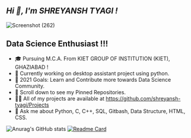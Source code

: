 ## *Hi 👋, I'm SHREYANSH TYAGI !*
![Screenshot (262)](https://user-images.githubusercontent.com/71514413/119711819-941c3c80-be7d-11eb-88a7-c6a49f876ac0.png)

## Data Science Enthusiast !!!
* 🎓 Pursuing M.C.A. From KIET GROUP OF INSTITUTION (KIET), GHAZIABAD !  
* 💼 Currently working on desktop assistant project using python.
* 🎯 2021 Goals: Learn and Contribute more towards Data Science Community.
* 📌 Scroll down to see my Pinned Repositories.
* 👨‍💻 All of my projects are available at https://github.com/shreyansh-tyagi/Projects
* 💬 Ask me about Python, C, C++, SQL, Gitbash, Data Structure, HTML, CSS.

![Anurag's GitHub stats](https://github-readme-stats.vercel.app/api?username=shreyansh-tyagi&theme=blue-green&show_icons=true)
[![Readme Card](https://github-readme-stats.vercel.app/api/pin/?username=shreyansh-tyagi&repo=github-readme-stats)](https://github.com/anuraghazra/github-readme-stats)



